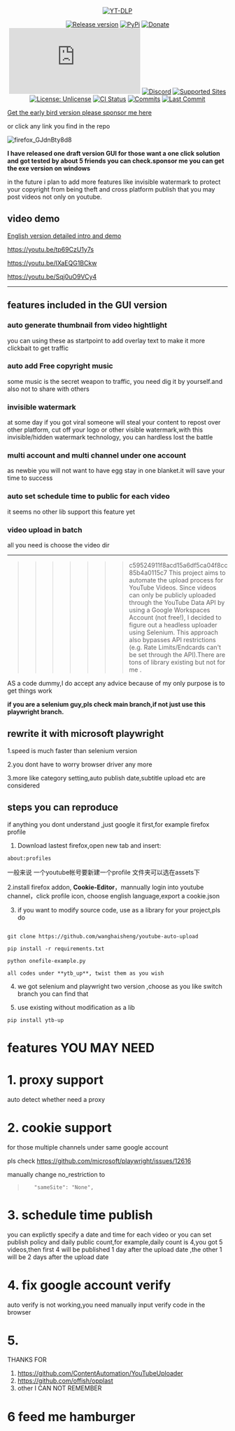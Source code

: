 <!-- MANPAGE: BEGIN EXCLUDED SECTION -->
<div align="center">

[![YT-DLP](https://raw.githubusercontent.com/wanghaisheng/youtube-auto-upload/master/assets/images.png)](#readme)

[![Release version](https://img.shields.io/github/v/release/wanghaisheng/youtube-auto-upload?color=brightgreen&label=Download&style=for-the-badge)](#release-files "Release")
[![PyPi](https://img.shields.io/badge/-PyPi-blue.svg?logo=pypi&labelColor=555555&style=for-the-badge)](https://pypi.org/project/ytb-up "PyPi")
[![Donate](https://img.shields.io/badge/_-Donate-red.svg?logo=githubsponsors&labelColor=555555&style=for-the-badge)](Collaborators.md#collaborators "Donate")
[![Matrix](https://img.shields.io/matrix/ytb-up:matrix.org?color=brightgreen&labelColor=555555&label=&logo=element&style=for-the-badge)](https://matrix.to/#/#ytb-up:matrix.org "Matrix")
[![Discord](https://img.shields.io/discord/807245652072857610?color=blue&labelColor=555555&label=&logo=discord&style=for-the-badge)](https://discord.gg/xxxxx "Discord")
[![Supported Sites](https://img.shields.io/badge/-Supported_Sites-brightgreen.svg?style=for-the-badge)](supportedsites.md "Supported Sites")
[![License: Unlicense](https://img.shields.io/badge/-Unlicense-blue.svg?style=for-the-badge)](LICENSE "License")
[![CI Status](https://img.shields.io/github/workflow/status/wanghaisheng/youtube-auto-upload/Core%20Tests/master?label=Tests&style=for-the-badge)](https://github.com/wanghaisheng/youtube-auto-upload/actions "CI Status")
[![Commits](https://img.shields.io/github/commit-activity/m/wanghaisheng/youtube-auto-upload?label=commits&style=for-the-badge)](https://github.com/wanghaisheng/youtube-auto-upload/commits "Commit History")
[![Last Commit](https://img.shields.io/github/last-commit/wanghaisheng/youtube-auto-upload/master?label=&style=for-the-badge)](https://github.com/wanghaisheng/youtube-auto-upload/commits "Commit History")

</div>
<!-- MANPAGE: END EXCLUDED SECTION -->


[Get the early bird version  please sponsor me here](https://github.com/sponsors/wanghaisheng)

or click any link you find in the repo

![firefox_GJdnBty8d8](https://user-images.githubusercontent.com/2363295/168556947-a1c3025a-aa76-4873-9d7f-d4475712296a.png)




**I  have released one draft version GUI for those want a one click solution  and got tested by about 5 friends you can check.sponsor me you can get the exe version on windows**

in the future i plan to add more features like invisible watermark to protect your copyright from being theft  and cross platform publish that you may post videos not only on youtube.


## video demo 

[English version detailed intro and demo ](https://youtu.be/Xh-Dmm1POBo)

https://youtu.be/tp69CzU1y7s

https://youtu.be/IXaEQG1BCkw

https://youtu.be/Sqj0uO9VCy4


------

## features included in the GUI version

### auto generate thumbnail from video hightlight

you can using these as startpoint to add overlay text to make it more clickbait to get traffic

### auto add Free copyright music 

some music is the secret weapon to traffic, you need dig it by yourself.and also not to share with others

### invisible watermark

at some day if you got viral  someone will steal your content to repost over other platform, cut off your logo or other visible watermark,with this invisible/hidden watermark technology, you can hardless lost the battle

### multi account and multi channel under one account

as newbie you will not want to have egg stay in one blanket.it will save your time to success

### auto set schedule time to public for each video

it seems no other lib support this feature yet

### video upload in batch

all you need is choose the video dir


------

>>>>>>> c59524911f8acd15a6df5ca04f8cc85b4a0115c7
This project aims to automate the upload process for YouTube Videos. Since videos can only be publicly uploaded through the YouTube Data API by using a Google Workspaces Account (not free!), I decided to figure out a headless uploader using Selenium. This approach also bypasses API restrictions (e.g. Rate Limits/Endcards can't be set through the API).There are tons of library existing  but not for me .

AS a code dummy,I do accept any advice because of my only purpose is to get things work

**if you are a selenium guy,pls check  main branch,if not just use this playwright branch.**

## rewrite it with microsoft playwright

1.speed is much  faster than selenium version

2.you dont have to worry browser driver any more 

3.more like category setting,auto publish date,subtitle upload etc are considered


## steps you can reproduce 
if anything you dont understand ,just google it first,for example  firefox profile

1. Download lastest firefox,open new tab and insert:    
```
about:profiles
```
一般来说 一个youtube帐号要新建一个profile
文件夹可以选在assets下

2.install firefox addon, **Cookie-Editor**，mannually login into youtube channel，click profile icon, choose english language,export a  cookie.json 



3. if you want to modify source code, use as a library for your project,pls do    
```

git clone https://github.com/wanghaisheng/youtube-auto-upload

pip install -r requirements.txt

python onefile-example.py 

all codes under **ytb_up**, twist them as you wish

```

4. we got selenium and playwright two version ,choose as you like
switch branch you can find that 

5. use existing without modification as a lib
```
pip install ytb-up
```


# features YOU MAY NEED

# 1. proxy support
auto detect whether need a proxy 

# 2. cookie support
for those multiple channels under same google account


pls check 
https://github.com/microsoft/playwright/issues/12616

manually change no_restriction to

>        "sameSite": "None",


# 3. schedule time publish

you can explictly specify a date and time for each video or you can set publish policy and daily public count,for example,daily count is 4,you got 5 videos,then first 4 will be published 1 day after the upload date ,the other 1 will be 2 days after the upload date

# 4. fix google account verify

auto verify is not working,you need manually input verify code in the browser


# 5. 

THANKS FOR 
1. https://github.com/ContentAutomation/YouTubeUploader
2. https://github.com/offish/opplast
3. other I CAN NOT REMEMBER



# 6 feed me hamburger



